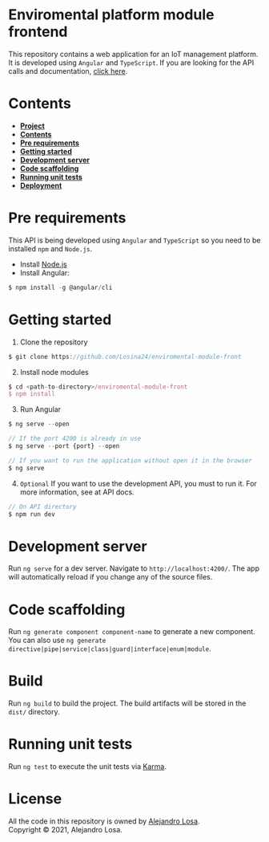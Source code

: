 # **Enviromental platform module frontend**
This repository contains a web application for an IoT management platform. It is developed using `Angular` and `TypeScript`. If you are looking for the API calls and documentation, [click here](https://github.com/Losina24/enviromental-module-api).

# **Contents**
- [**Project**](#enviromental-platform-module-frontend)
- [**Contents**](#contents)
- [**Pre requirements**](#pre-requirements)
- [**Getting started**](#getting-started)
- [**Development server**](#development-server)
- [**Code scaffolding**](#code-scaffolding)
- [**Running unit tests**](#running-unit-tests)
- [**Deployment**](#deployment)

# **Pre requirements**
This API is being developed using `Angular` and `TypeScript` so you need to be installed `npm` and `Node.js`. 

- Install [Node.js](https://nodejs.org/en/download/)
- Install Angular:

```js
$ npm install -g @angular/cli
```

# **Getting started**

1. Clone the repository

```js
$ git clone https://github.com/Losina24/enviromental-module-front
```

2. Install node modules

```js
$ cd <path-to-directory>/enviromental-module-front
$ npm install
```

3. Run Angular

```js
$ ng serve --open

// If the port 4200 is already in use
$ ng serve --port {port} --open

// If you want to run the application without open it in the browser
$ ng serve
```

4. `Optional` If you want to use the development API, you must to run it. For more information, see at API docs.

```js
// On API directory
$ npm run dev
```

# Development server

Run `ng serve` for a dev server. Navigate to `http://localhost:4200/`. The app will automatically reload if you change any of the source files.

# Code scaffolding

Run `ng generate component component-name` to generate a new component. You can also use `ng generate directive|pipe|service|class|guard|interface|enum|module`.

# Build

Run `ng build` to build the project. The build artifacts will be stored in the `dist/` directory.

# Running unit tests

Run `ng test` to execute the unit tests via [Karma](https://karma-runner.github.io).

# **License**
All the code in this repository is owned by [Alejandro Losa](https://alejandrolosa.es/). <br>
Copyright © 2021, Alejandro Losa.
